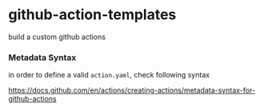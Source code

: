 # github-action-templates
build a custom github actions


### Metadata Syntax

in order to define a valid `action.yaml`, check following syntax

https://docs.github.com/en/actions/creating-actions/metadata-syntax-for-github-actions
